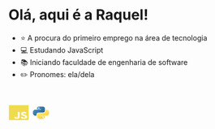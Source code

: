 # Olá, aqui é a Raquel!
- ⭐ A procura do primeiro emprego na área de tecnologia
- 💻 Estudando JavaScript
- 📚 Iniciando faculdade de engenharia de software
- ✏️ Pronomes: ela/dela

##

<div style="display: inline_block"><br>
  <img align="center" alt="Rafa-Js" height="30" width="40" src="https://raw.githubusercontent.com/devicons/devicon/master/icons/javascript/javascript-plain.svg">
  
  <img align="center" alt="Rafa-Python" height="30" width="40" src="https://raw.githubusercontent.com/devicons/devicon/master/icons/python/python-original.svg">
  
</div>
